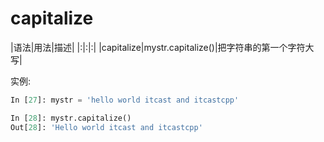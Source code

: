 # capitalize

|语法|用法|描述|
|:|:|:|
|capitalize|mystr.capitalize()|把字符串的第一个字符大写|

实例:


```Python
In [27]: mystr = 'hello world itcast and itcastcpp'

In [28]: mystr.capitalize()
Out[28]: 'Hello world itcast and itcastcpp'
```
